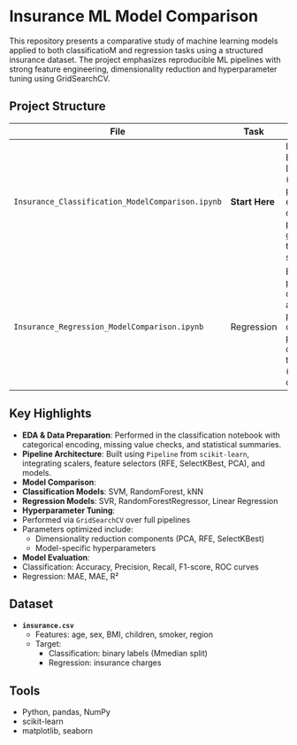 # Insurance ML Model Comparison

This repository presents a comparative study of machine learning models applied to both classificatioM and regression tasks using a structured insurance dataset. The project emphasizes reproducible ML pipelines with strong feature engineering, dimensionality reduction and hyperparameter tuning using GridSearchCV.


## Project Structure

| File | Task | Description |
|------|------|-------------|
| `Insurance_Classification_ModelComparison.ipynb` | **Start Here** | Includes full Exploratory Data Analysis (EDA), feature preprocessing, encoding, and classification pipelines with grid search tuning for all steps. |
| `Insurance_Regression_ModelComparison.ipynb` | Regression | Builds on the prepared dataset and applies similar pipeline optimization to predict continuous targets (insurance charges). |


## Key Highlights

-  **EDA & Data Preparation**: Performed in the classification notebook with categorical encoding, missing value checks, and statistical summaries.
-  **Pipeline Architecture**: Built using `Pipeline` from `scikit-learn`, integrating scalers, feature selectors (RFE, SelectKBest, PCA), and models.
-  **Model Comparison**:
  - **Classification Models**: SVM, RandomForest, kNN
  - **Regression Models**: SVR, RandomForestRegressor, Linear Regression
-  **Hyperparameter Tuning**:
  - Performed via `GridSearchCV` over full pipelines
  - Parameters optimized include: 
    - Dimensionality reduction components (PCA, RFE, SelectKBest)
    - Model-specific hyperparameters
-  **Model Evaluation**:
  - Classification: Accuracy, Precision, Recall, F1-score, ROC curves
  - Regression: MAE, MAE, R²

## Dataset

- **`insurance.csv`**
  - Features: age, sex, BMI, children, smoker, region
  - Target:
    - Classification: binary labels (Mmedian split)
    - Regression: insurance charges


## Tools

- Python, pandas, NumPy
- scikit-learn
- matplotlib, seaborn
